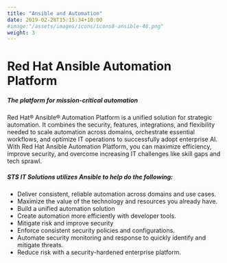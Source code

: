 ```yaml
---
title: "Ansible and Automation"
date: 2019-02-28T15:15:34+10:00
#image:"/assets/images/icons/icons8-ansible-48.png"
weight: 3
---
```


# Red Hat Ansible Automation Platform
##### The platform for mission-critical automation

Red Hat® Ansible® Automation Platform is a unified solution for strategic automation. It combines the security, features, integrations, and flexibility needed to scale automation across domains, orchestrate essential workflows, and optimize IT operations to successfully adopt enterprise AI. With Red Hat Ansible Automation Platform, you can maximize efficiency, improve security, and overcome increasing IT challenges like skill gaps and tech sprawl. 

##### STS IT Solutions utilizes Ansible to help do the following:

* Deliver consistent, reliable automation across domains and use cases.
* Maximize the value of the technology and resources you already have.
* Build a unified automation solution
* Create automation more efficiently with developer tools. 
* Mitigate risk and improve security
* Enforce consistent security policies and configurations.
* Automate security monitoring and response to quickly identify and mitigate threats.
* Reduce risk with a security-hardened enterprise platform.
